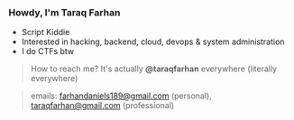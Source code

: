 ### Howdy, I'm Taraq Farhan

- Script Kiddie
- Interested in hacking, backend, cloud, devops & system administration
- I do CTFs btw


> How to reach me? It's actually **@taraqfarhan** everywhere (literally everywhere)

> emails: farhandaniels189@gmail.com (personal), taraqfarhan@gmail.com (professional)
